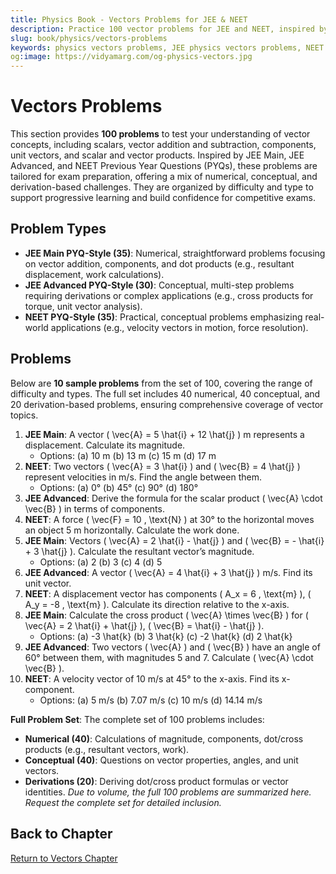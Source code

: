 ```yaml
---
title: Physics Book - Vectors Problems for JEE & NEET
description: Practice 100 vector problems for JEE and NEET, inspired by JEE Main, JEE Advanced, and NEET PYQs, covering vector addition, components, and products.
slug: book/physics/vectors-problems
keywords: physics vectors problems, JEE physics vectors problems, NEET physics vectors problems, vector addition physics
og:image: https://vidyamarg.com/og-physics-vectors.jpg
---
```


# Vectors Problems

This section provides **100 problems** to test your understanding of vector concepts, including scalars, vector addition and subtraction, components, unit vectors, and scalar and vector products. Inspired by JEE Main, JEE Advanced, and NEET Previous Year Questions (PYQs), these problems are tailored for exam preparation, offering a mix of numerical, conceptual, and derivation-based challenges. They are organized by difficulty and type to support progressive learning and build confidence for competitive exams.

## Problem Types
- **JEE Main PYQ-Style (35)**: Numerical, straightforward problems focusing on vector addition, components, and dot products (e.g., resultant displacement, work calculations).
- **JEE Advanced PYQ-Style (30)**: Conceptual, multi-step problems requiring derivations or complex applications (e.g., cross products for torque, unit vector analysis).
- **NEET PYQ-Style (35)**: Practical, conceptual problems emphasizing real-world applications (e.g., velocity vectors in motion, force resolution).

## Problems
Below are **10 sample problems** from the set of 100, covering the range of difficulty and types. The full set includes 40 numerical, 40 conceptual, and 20 derivation-based problems, ensuring comprehensive coverage of vector topics.

1. **JEE Main**: A vector \( \vec{A} = 5 \hat{i} + 12 \hat{j} \) m represents a displacement. Calculate its magnitude.
   - Options: (a) 10 m (b) 13 m (c) 15 m (d) 17 m
2. **NEET**: Two vectors \( \vec{A} = 3 \hat{i} \) and \( \vec{B} = 4 \hat{j} \) represent velocities in m/s. Find the angle between them.
   - Options: (a) 0° (b) 45° (c) 90° (d) 180°
3. **JEE Advanced**: Derive the formula for the scalar product \( \vec{A} \cdot \vec{B} \) in terms of components.
4. **NEET**: A force \( \vec{F} = 10 \, \text{N} \) at 30° to the horizontal moves an object 5 m horizontally. Calculate the work done.
5. **JEE Main**: Vectors \( \vec{A} = 2 \hat{i} - \hat{j} \) and \( \vec{B} = - \hat{i} + 3 \hat{j} \). Calculate the resultant vector’s magnitude.
   - Options: (a) 2 (b) 3 (c) 4 (d) 5
6. **JEE Advanced**: A vector \( \vec{A} = 4 \hat{i} + 3 \hat{j} \) m/s. Find its unit vector.
7. **NEET**: A displacement vector has components \( A_x = 6 \, \text{m} \), \( A_y = -8 \, \text{m} \). Calculate its direction relative to the x-axis.
8. **JEE Main**: Calculate the cross product \( \vec{A} \times \vec{B} \) for \( \vec{A} = 2 \hat{i} + \hat{j} \), \( \vec{B} = \hat{i} - \hat{j} \).
   - Options: (a) -3 \hat{k} (b) 3 \hat{k} (c) -2 \hat{k} (d) 2 \hat{k}
9. **JEE Advanced**: Two vectors \( \vec{A} \) and \( \vec{B} \) have an angle of 60° between them, with magnitudes 5 and 7. Calculate \( \vec{A} \cdot \vec{B} \).
10. **NEET**: A velocity vector of 10 m/s at 45° to the x-axis. Find its x-component.
    - Options: (a) 5 m/s (b) 7.07 m/s (c) 10 m/s (d) 14.14 m/s

**Full Problem Set**: The complete set of 100 problems includes:
- **Numerical (40)**: Calculations of magnitude, components, dot/cross products (e.g., resultant vectors, work).
- **Conceptual (40)**: Questions on vector properties, angles, and unit vectors.
- **Derivations (20)**: Deriving dot/cross product formulas or vector identities.
*Due to volume, the full 100 problems are summarized here. Request the complete set for detailed inclusion.*

<!-- ## Solutions
Find detailed solutions to all 100 problems, with step-by-step explanations and JEE/NEET strategies.

[View Solutions](/books/physics/vectors/solutions) -->

## Back to Chapter
[Return to Vectors Chapter](./index.md)